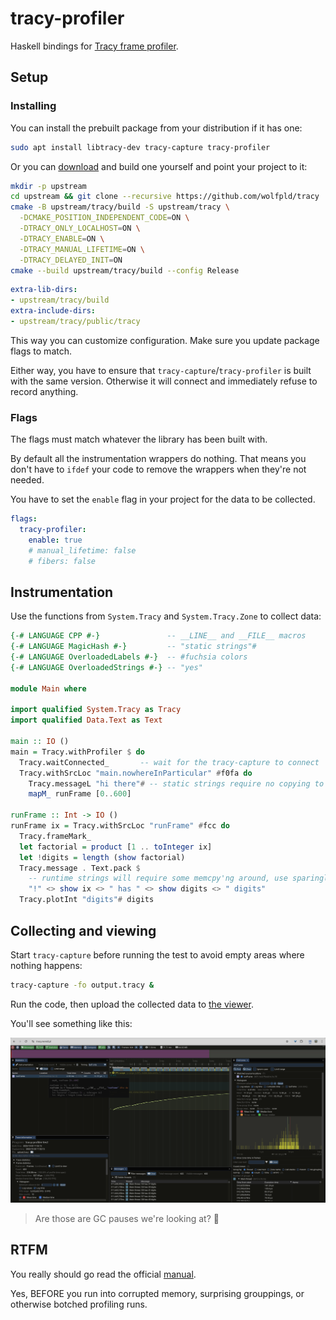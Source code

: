 # tracy-profiler

Haskell bindings for [Tracy frame profiler](https://github.com/wolfpld/tracy).

## Setup

### Installing

You can install the prebuilt package from your distribution if it has one:

```sh
sudo apt install libtracy-dev tracy-capture tracy-profiler
```

Or you can [download] and build one yourself and point your project to it:

[download]: https://github.com/wolfpld/tracy/

```sh
mkdir -p upstream
cd upstream && git clone --recursive https://github.com/wolfpld/tracy
cmake -B upstream/tracy/build -S upstream/tracy \
  -DCMAKE_POSITION_INDEPENDENT_CODE=ON \
  -DTRACY_ONLY_LOCALHOST=ON \
  -DTRACY_ENABLE=ON \
  -DTRACY_MANUAL_LIFETIME=ON \
  -DTRACY_DELAYED_INIT=ON
cmake --build upstream/tracy/build --config Release
```

```yaml
extra-lib-dirs:
- upstream/tracy/build
extra-include-dirs:
- upstream/tracy/public/tracy
```

This way you can customize configuration.
Make sure you update package flags to match.

Either way, you have to ensure that `tracy-capture`/`tracy-profiler` is built with the same version.
Otherwise it will connect and immediately refuse to record anything.

### Flags

The flags must match whatever the library has been built with.

By default all the instrumentation wrappers do nothing.
That means you don't have to `ifdef` your code to remove the wrappers when they're not needed.

You have to set the `enable` flag in your project for the data to be collected.

```yaml
flags:
  tracy-profiler:
    enable: true
    # manual_lifetime: false
    # fibers: false
```

## Instrumentation

Use the functions from `System.Tracy` and `System.Tracy.Zone` to collect data:

```haskell
{-# LANGUAGE CPP #-}               -- __LINE__ and __FILE__ macros
{-# LANGUAGE MagicHash #-}         -- "static strings"#
{-# LANGUAGE OverloadedLabels #-}  -- #fuchsia colors
{-# LANGUAGE OverloadedStrings #-} -- "yes"

module Main where

import qualified System.Tracy as Tracy
import qualified Data.Text as Text

main :: IO ()
main = Tracy.withProfiler $ do
  Tracy.waitConnected_       -- wait for the tracy-capture to connect
  Tracy.withSrcLoc "main.nowhereInParticular" #f0fa do
    Tracy.messageL "hi there"# -- static strings require no copying to be logged
    mapM_ runFrame [0..600]

runFrame :: Int -> IO ()
runFrame ix = Tracy.withSrcLoc "runFrame" #fcc do
  Tracy.frameMark_
  let factorial = product [1 .. toInteger ix]
  let !digits = length (show factorial)
  Tracy.message . Text.pack $
    -- runtime strings will require some memcpy'ng around, use sparingly on hot paths
    "!" <> show ix <> " has " <> show digits <> " digits"
  Tracy.plotInt "digits"# digits
```

## Collecting and viewing

Start `tracy-capture` before running the test to avoid empty areas where nothing happens:

```sh
tracy-capture -fo output.tracy &
```

Run the code, then upload the collected data to [the viewer](https://tracy.nereid.pl/).

You'll see something like this:

![screenshot](https://raw.githubusercontent.com/haskell-game/tracy-profiler/refs/heads/main/readme.png)

> Are those are GC pauses we're looking at? 🤔

## RTFM

You really should go read the official [manual](https://github.com/wolfpld/tracy/blob/master/manual/tracy.md).

Yes, BEFORE you run into corrupted memory, surprising grouppings, or otherwise botched profiling runs.
